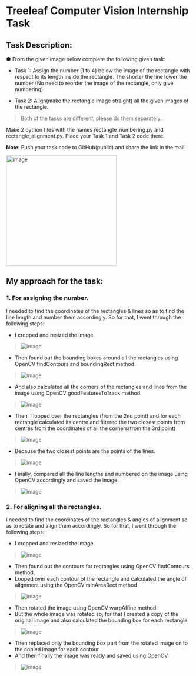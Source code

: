 # Treeleaf Computer Vision Internship Task

## Task Description:

  ● From the given image below complete the following given task:

   - Task 1: Assign the number (1 to 4) below the image of the rectangle with respect to its
    length inside the rectangle. The shorter the line lower the number (No need to reorder the
    image of the rectangle, only give numbering)

   - Task 2: Align(make the rectangle image straight) all the given images of the rectangle.

> Both of the tasks are different, please do them separately.

Make 2 python files with the names rectangle_numbering.py and rectangle_alignment.py. Place your Task
1 and Task 2 code there.

**Note**: Push your task code to GitHub(public) and share the link in the mail.

<img src="https://user-images.githubusercontent.com/46085301/200157696-936a24d0-92cc-4ac8-a403-759be1da612c.png" height="300" alt="image"/>

## My approach for the task:
### 1. For assigning the number.

l needed to find the coordinates of the rectangles & lines so as to find the line length and number them accordingly. 
So for that, I went through the following steps:
- I cropped and resized the image.
> ![image](https://user-images.githubusercontent.com/46085301/200164065-e3dd97a3-1ba8-49bf-a0f6-9ae31880dc1b.png)
- Then found out the bounding boxes around all the rectangles using OpenCV findContours and boundingRect method.
> ![image](https://user-images.githubusercontent.com/46085301/200164105-c3b66f2e-caa0-4bc6-9019-9211dcd42883.png)
- And also calculated all the corners of the rectangles and lines from the image using OpenCV goodFeaturesToTrack method.
> ![image](https://user-images.githubusercontent.com/46085301/200164077-902746fd-e7c0-4bcd-bea2-3158157de503.png)
- Then, I looped over the rectangles (from the 2nd point) and for each rectangle calculated its centre and filtered the two closest points from centres from the coordinates of all the corners(from the 3rd point)
> ![image](https://user-images.githubusercontent.com/46085301/200164135-873d585b-8b5e-4531-94f9-f91fccd2b703.png)
- Because the two closest points are the points of the lines.
> ![image](https://user-images.githubusercontent.com/46085301/200164309-0bf8611c-04fd-4db1-8463-766caf872058.png)
- Finally, compared all the line lengths and numbered on the image using OpenCV accordingly and saved the image.
> ![image](https://user-images.githubusercontent.com/46085301/200164175-7b591769-f562-441e-bef1-d01bd36d3b9f.png)

### 2. For aligning all the rectangles.
l needed to find the coordinates of the rectangles & angles of alignment so as to rotate and align them accordingly. 
So for that, I went through the following steps:
- I cropped and resized the image.
> ![image](https://user-images.githubusercontent.com/46085301/200164065-e3dd97a3-1ba8-49bf-a0f6-9ae31880dc1b.png)
- Then found out the contours for rectangles using OpenCV findContours method.
- Looped over each contour of the rectangle and calculated the angle of alignment using the OpenCV minAreaRect method
> ![image](https://user-images.githubusercontent.com/46085301/200164514-73e33654-1b22-45f6-9ce5-82089c1eb358.png)
- Then rotated the image using OpenCV warpAffine method 
- But the whole image was rotated so, for that I created a copy of the original image and also calculated the bounding box for each rectangle
> ![image](https://user-images.githubusercontent.com/46085301/200164569-27387b57-901f-4275-a94a-d98798d8bd22.png)
- Then replaced only the bounding box part from the rotated image on to the copied image for each contour 
- And then finally the image was ready and saved using OpenCV
> ![image](https://user-images.githubusercontent.com/46085301/200164631-fc0e8a7b-f59a-4bda-ae99-6634b4bf3c80.png)
